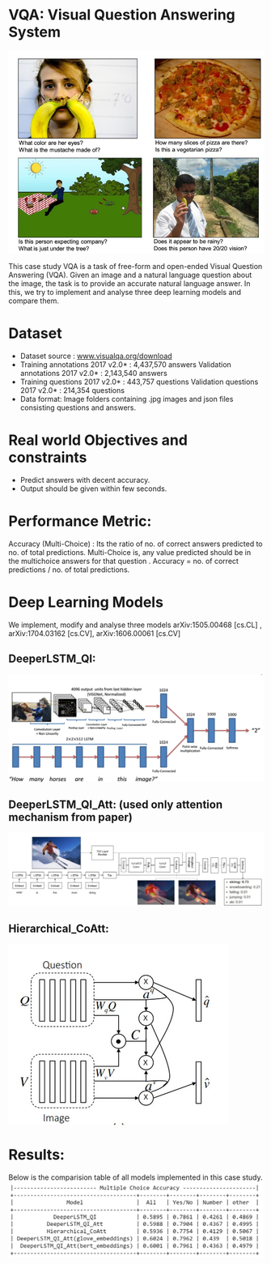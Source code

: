 # VQA: Visual Question Answering System

![](readme_imgs/vqa.jpg)

This case study VQA is a task of free-form and open-ended Visual Question Answering (VQA). Given an image and a natural language question about the image, the task is to provide an accurate natural language answer. In this, we try to implement and analyse three deep learning models and compare them.

# Dataset

- Dataset source : www.visualqa.org/download
- Training annotations 2017 v2.0* : 4,437,570 answers Validation annotations 2017 v2.0* : 2,143,540 answers
- Training questions 2017 v2.0* : 443,757 questions Validation questions 2017 v2.0* : 214,354 questions
- Data format: Image folders containing .jpg images and json files consisting questions and answers.

# Real world Objectives and constraints
- Predict answers with decent accuracy.
- Output should be given within few seconds.

# Performance Metric:

Accuracy (Multi-Choice) : Its the ratio of no. of correct answers predicted to no. of total predictions. Multi-Choice is, any value predicted should be in the multichoice answers for that question .
Accuracy = no. of correct predictions / no. of total predictions.

# Deep Learning Models

We implement, modify and analyse three models arXiv:1505.00468 [cs.CL] , arXiv:1704.03162 [cs.CV], arXiv:1606.00061 [cs.CV]
## DeeperLSTM_QI:
![](readme_imgs/m1.jpg)

## DeeperLSTM_QI_Att: (used only attention mechanism from paper)
![](readme_imgs/m2.jpg)

## Hierarchical_CoAtt:
![](readme_imgs/m3.jpg)

# Results:

Below is the comparision table of all models implemented in this case study.
![](readme_imgs/r.jpg)


